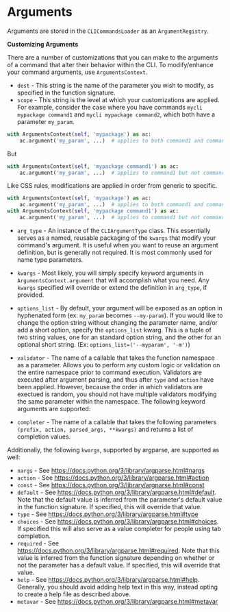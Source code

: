 Arguments
=========

Arguments are stored in the `CLICommandsLoader` as an `ArgumentRegistry`.

**Customizing Arguments**

There are a number of customizations that you can make to the arguments of a command that alter their behavior within the CLI. To modify/enhance your command arguments, use `ArgumentsContext`.

- `dest` - This string is the name of the parameter you wish to modify, as specified in the function signature.
- `scope` - This string is the level at which your customizations are applied. For example, consider the case where you have commands `mycli mypackage command1` and `mycli mypackage command2`, which both have a parameter `my_param`.

```Python
with ArgumentsContext(self, 'mypackage') as ac:
    ac.argument('my_param', ...)  # applies to both command1 and command2
```
But
```Python
with ArgumentsContext(self, 'mypackage command1') as ac:
    ac.argument('my_param', ...)  # applies to command1 but not command2
```
Like CSS rules, modifications are applied in order from generic to specific.
```Python
with ArgumentsContext(self, 'mypackage') as ac:
    ac.argument('my_param', ...)  # applies to both command1 and command2
with ArgumentsContext(self, 'mypackage command1') as ac:
    ac.argument('my_param', ...)  # applies to command1 but not command2  # command2 inherits and build upon the previous changes
```

- `arg_type` - An instance of the `CLIArgumentType` class. This essentially serves as a named, reusable packaging of the `kwargs` that modify your command's argument. It is useful when you want to reuse an argument definition, but is generally not required. It is most commonly used for name type parameters.
- `kwargs` - Most likely, you will simply specify keyword arguments in `ArgumentsContext.argument` that will accomplish what you need. Any `kwargs` specified will override or extend the definition in `arg_type`, if provided.

- `options_list` - By default, your argument will be exposed as an option in hyphenated form (ex: `my_param` becomes `--my-param`). If you would like to change the option string without changing the parameter name, and/or add a short option, specify the `options_list` kwarg. This is a tuple of two string values, one for an standard option string, and the other for an optional short string. (Ex: `options_list=('--myparam', '-m')`)
- `validator` - The name of a callable that takes the function namespace as a parameter. Allows you to perform any custom logic or validation on the entire namespace prior to command execution. Validators are executed after argument parsing, and thus after `type` and `action` have been applied. However, because the order in which validators are exectued is random, you should not have multiple validators modifying the same parameter within the namespace.
The following keyword arguments are supported:
- `completer` - The name of a callable that takes the following parameters `(prefix, action, parsed_args, **kwargs)` and returns a list of completion values.

Additionally, the following `kwargs`, supported by argparse, are supported as well:
- `nargs` - See https://docs.python.org/3/library/argparse.html#nargs
- `action` - See https://docs.python.org/3/library/argparse.html#action
- `const` - See https://docs.python.org/3/library/argparse.html#const
- `default` - See https://docs.python.org/3/library/argparse.html#default. Note that the default value is inferred from the parameter's default value in the function signature. If specified, this will override that value.
- `type` - See https://docs.python.org/3/library/argparse.html#type
- `choices` - See https://docs.python.org/3/library/argparse.html#choices. If specified this will also serve as a value completer for people using tab completion.
- `required` - See https://docs.python.org/3/library/argparse.html#required. Note that this value is inferred from the function signature depending on whether or not the parameter has a default value. If specified, this will override that value.
- `help` - See https://docs.python.org/3/library/argparse.html#help. Generally, you should avoid adding help text in this way, instead opting to create a help file as described above.
- `metavar` - See https://docs.python.org/3/library/argparse.html#metavar

